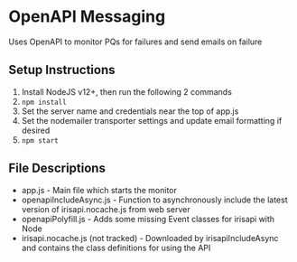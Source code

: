 # OpenAPI Messaging

Uses OpenAPI to monitor PQs for failures and send emails on failure

## Setup Instructions
1. Install NodeJS v12+, then run the following 2 commands
2. `npm install`
3. Set the server name and credentials near the top of app.js
4. Set the nodemailer transporter settings and update email formatting if desired
4. `npm start`

## File Descriptions
- app.js - Main file which starts the monitor
- openapiIncludeAsync.js - Function to asynchronously include the latest version of irisapi.nocache.js from web server
- openapiPolyfill.js - Adds some missing Event classes for irisapi with Node
- irisapi.nocache.js (not tracked) - Downloaded by irisapiIncludeAsync and contains the class definitions for using the API
